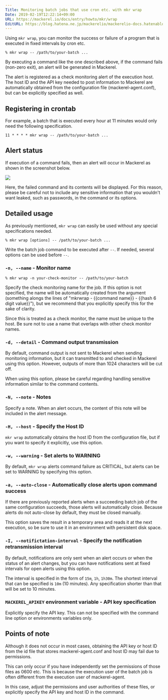 ```yaml
---
Title: Monitoring batch jobs that use cron etc. with mkr wrap
Date: 2019-02-19T12:22:14+09:00
URL: https://mackerel.io/docs/entry/howto/mkr/wrap
EditURL: https://blog.hatena.ne.jp/mackerelio/mackerelio-docs.hatenablog.mackerel.io/atom/entry/17680117126970795193
---
```


Using `mkr wrap`, you can monitor the success or failure of a program that is executed in fixed intervals by cron etc. 

```
% mkr wrap -- /path/to/your-batch ...
```

By executing a command like the one described above, if the command fails (non-zero exit), an alert will be generated in Mackerel.

The alert is registered as a check monitoring alert of the execution host. The host ID and the API key needed to post information to Mackerel are automatically obtained from the configuration file (mackerel-agent.conf), but can be explicitly specified as well.

## Registering in crontab

For example, a batch that is executed every hour at 11 minutes would only need the following specification. 

```
11 * * * * mkr wrap -- /path/to/your-batch ...
```

## Alert status

If execution of a command fails, then an alert will occur in Mackerel as shown in the screenshot below.

![](https://cdn-ak.f.st-hatena.com/images/fotolife/m/mackerelio/20190219/20190219115516.png)

Here, the failed command and its contents will be displayed. For this reason, please be careful not to include any sensitive information that you wouldn't want leaked, such as passwords, in the command or its options.

## Detailed usage

As previously mentioned, `mkr wrap` can easily be used without any special specifications needed.

```
% mkr wrap [options] -- /path/to/your-batch ...
```

Write the batch job command to be executed after `--`. If needed, several options can be used before `--`.

### `-n, --name` - Monitor name

```
% mkr wrap -n your-check-monitor -- /path/to/your-batch
```

Specify the check monitoring name for the job. If this option is not specified, the name will be automatically created from the argument (something alongs the lines of "mkrwrap - {{command name}} - {{hash 6 digit value}}"), but we recommend that you explicitly specify this for the sake of clarity.

Since this is treated as a check monitor, the name must be unique to the host. Be sure not to use a name that overlaps with other check monitor names.

### `-d, --detail` - Command output transmission

By default, command output is not sent to Mackerel when sending monitoring information, but it can transmitted to and checked in Mackerel using this option. However, outputs of more than 1024 characters will be cut off.

When using this option, please be careful regarding handling sensitive information similar to the command contents.

### `-N, --note` - Notes

Specify a note. When an alert occurs, the content of this note will be included in the alert message.

### `-H, --host` - Specify the Host ID

`mkr wrap` automatically obtains the host ID from the configuration file, but if you want to specify it explicitly, use this option.

### `-w, --warning` - Set alerts to WARNING 

By default, `mkr wrap` alerts command failure as CRITICAL, but alerts can be set to WARNING by specifying this option.

### `-a, --auto-close` - Automatically close alerts upon command success

If there are previously reported alerts when a succeeding batch job of the same configuration succeeds, those alerts will automatically close. Because alerts do not auto-close by default, they must be closed manually.

This option saves the result in a temporary area and reads it at the next execution, so be sure to use it in an environment with persistent disk space.

### `-I, --notifictation-interval` - Specify the notification retransmission interval

By default, notifications are only sent when an alert occurs or when the status of an alert changes, but you can have notifications sent at fixed intervals for open alerts using this option.

The interval is specified in the form of `15m`, `1h`, `1h30m`. The shortest interval that can be specified is `10m` (10 minutes). Any specification shorter than that will be set to 10 minutes.

### `MACKEREL_APIKEY` environment variable - API key specification

Explicitly specify the API key. This can not be specified with the command line option or environments variables only.

## Points of note

Although it does not occur in most cases, obtaining the API key or host ID from the id file that stores mackerel-agent.conf and host ID may fail due to permissions.

This can only occur if you have independently set the permissions of those files as 0600 etc. This is because the execution user of the batch job is often different from the execution user of mackerel-agent.

In this case, adjust the permissions and user authorities of these files, or explicitly specify the API key and host ID in the command.

